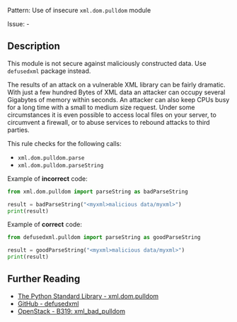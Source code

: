 Pattern: Use of insecure `xml.dom.pulldom` module

Issue: -

## Description

This module is not secure against maliciously constructed data. Use `defusedxml` package instead.

The results of an attack on a vulnerable XML library can be fairly dramatic. With just a few hundred Bytes of XML data an attacker can occupy several Gigabytes of memory within seconds. An attacker can also keep CPUs busy for a long time with a small to medium size request. Under some circumstances it is even possible to access local files on your server, to circumvent a firewall, or to abuse services to rebound attacks to third parties.

This rule checks for the following calls:

  - `xml.dom.pulldom.parse`
  - `xml.dom.pulldom.parseString`  


Example of **incorrect** code:

```python
from xml.dom.pulldom import parseString as badParseString

result = badParseString("<myxml>malicious data/myxml>")
print(result)
```

Example of **correct** code:

```python
from defusedxml.pulldom import parseString as goodParseString

result = goodParseString("<myxml>malicious data/myxml>")
print(result)
```

## Further Reading

* [The Python Standard Library -  xml.dom.pulldom](https://docs.python.org/2/library/xml.dom.pulldom.html)
* [GitHub - defusedxml](https://github.com/tiran/defusedxml)
* [OpenStack - B319: xml_bad_pulldom](https://docs.openstack.org/developer/bandit/api/bandit.blacklists.html#b313-b320-xml)
